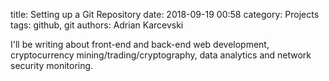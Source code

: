 title: Setting up a Git Repository
date: 2018-09-19 00:58
category: Projects
tags: github, git
authors: Adrian Karcevski

I'll be writing about front-end and back-end web development, cryptocurrency mining/trading/cryptography, data analytics and network security monitoring.

